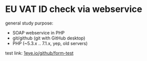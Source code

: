 # EU VAT ID check via webservice
general study purpose:
  * SOAP webservice in PHP
  * git/github (git with GitHub desktop)
  * PHP (~5.3.x .. 7.1.x, yep, old servers)
  
test link: [1eye.io/github/form-test](http://1eye.io/github/eu-vat)
